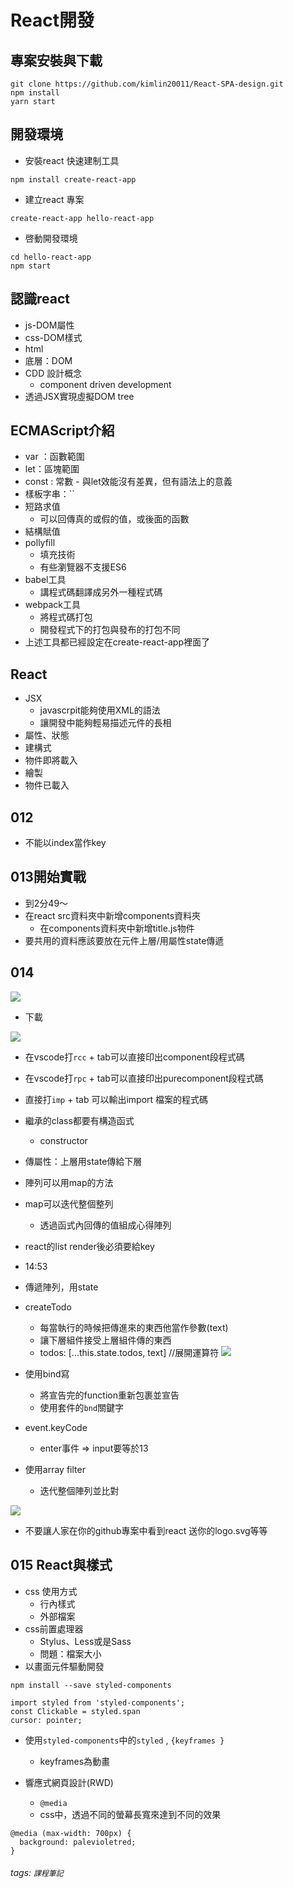 # React開發


## 專案安裝與下載
```shell=
git clone https://github.com/kimlin20011/React-SPA-design.git
npm install
yarn start
```


## 開發環境
* 安裝react 快速建制工具
```
npm install create-react-app
```
* 建立react 專案
```
create-react-app hello-react-app
```

* 啓動開發環境
```
cd hello-react-app
npm start
```

## 認識react
* js-DOM屬性
* css-DOM樣式
* html
* 底層：DOM
* CDD 設計概念
    * component driven development
* 透過JSX實現虛擬DOM tree


## ECMAScript介紹
* var ：函數範圍
* let：區塊範圍
* const : 常數 - 與let效能沒有差異，但有語法上的意義
* 樣板字串：``
* 短路求值
    * 可以回傳真的或假的值，或後面的函數
* 結構賦值
* pollyfill
    * 填充技術
    * 有些瀏覽器不支援ES6
* babel工具
    * 講程式碼翻譯成另外一種程式碼
* webpack工具
    * 將程式碼打包
    * 開發程式下的打包與發布的打包不同
* 上述工具都已經設定在create-react-app裡面了


## React
* JSX
    * javascrpit能夠使用XML的語法
    * 讓開發中能夠輕易描述元件的長相
* 屬性、狀態
* 建構式
* 物件即將載入
* 繪製
* 物件已載入

## 012
* 不能以index當作key


## 013開始實戰
* 到2分49～
* 在react src資料夾中新增components資料夾
    * 在components資料夾中新增title.js物件
* 要共用的資料應該要放在元件上層/用屬性state傳遞

## 014

![](https://i.imgur.com/jRpIKHL.png)

* 下載

![](https://i.imgur.com/3y8Gznf.png)

* 在vscode打`rcc` + tab可以直接印出component段程式碼

* 在vscode打`rpc` + tab可以直接印出purecomponent段程式碼

* 直接打`imp` + tab 可以輸出import 檔案的程式碼

* 繼承的class都要有構造函式
    * constructor
* 傳屬性：上層用state傳給下層
* 陣列可以用map的方法
* map可以迭代整個整列
    * 透過函式內回傳的值組成心得陣列
* react的list render後必須要給key
* 14:53
* 傳遞陣列，用state
* createTodo
    * 每當執行的時候把傳進來的東西他當作參數(text)
    * 讓下層組件接受上層組件傳的東西
    * todos: [...this.state.todos, text] //展開運算符
![](https://i.imgur.com/HZAGg9i.png)
* 使用bind寫 
    * 將宣告完的function重新包裹並宣告
    * 使用套件的`bnd`關鍵字
* event.keyCode
    * enter事件 => input要等於13
* 使用array filter
    * 迭代整個陣列並比對

![](https://i.imgur.com/7Gh9CMM.png)

* 不要讓人家在你的github專案中看到react 送你的logo.svg等等


## 015 React與樣式
* css 使用方式
    * 行內樣式
    * 外部檔案
* css前置處理器
    * Stylus、Less或是Sass
    * 問題：檔案大小
* 以畫面元件驅動開發 
```shell=
npm install --save styled-components
```

```javascript=
import styled from 'styled-components';
const Clickable = styled.span  
cursor: pointer;
```

* 使用`styled-components`中的`styled` , `{keyframes }`
    * keyframes為動畫

* 響應式網頁設計(RWD)
    * `@media `
    * css中，透過不同的螢幕長寬來達到不同的效果

```
@media (max-width: 700px) {
  background: palevioletred;
}
```
###### tags: `課程筆記`